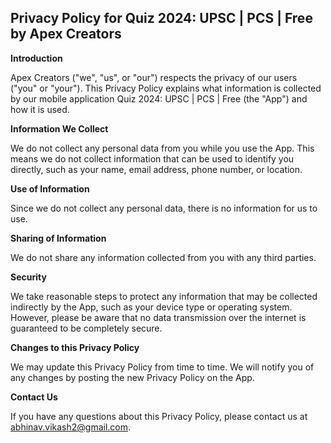 ## Privacy Policy for Quiz 2024: UPSC | PCS | Free by Apex Creators

**Introduction**

Apex Creators ("we", "us", or "our") respects the privacy of our users ("you" or "your"). This Privacy Policy explains what information is collected by our mobile application Quiz 2024: UPSC | PCS | Free (the "App") and how it is used.

**Information We Collect**

We do not collect any personal data from you while you use the App. This means we do not collect information that can be used to identify you directly, such as your name, email address, phone number, or location.

**Use of Information**

Since we do not collect any personal data, there is no information for us to use. 

**Sharing of Information**

We do not share any information collected from you with any third parties.

**Security**

We take reasonable steps to protect any information that may be collected indirectly by the App, such as your device type or operating system. However, please be aware that no data transmission over the internet is guaranteed to be completely secure.

**Changes to this Privacy Policy**

We may update this Privacy Policy from time to time. We will notify you of any changes by posting the new Privacy Policy on the App.

**Contact Us**

If you have any questions about this Privacy Policy, please contact us at abhinav.vikash2@gmail.com.

